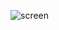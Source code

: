 ![screen](https://user-images.githubusercontent.com/69711134/212728245-3549ef35-6074-4e6c-a9aa-79a4337c9276.png)
